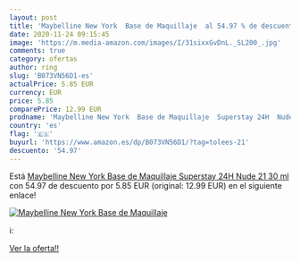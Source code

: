 ```yaml
---
layout: post
title: 'Maybelline New York  Base de Maquillaje  al 54.97 % de descuento'
date: 2020-11-24 09:15:45
image: 'https://m.media-amazon.com/images/I/31sixxGvDnL._SL200_.jpg'
comments: true
category: ofertas
author: ring
slug: 'B073VN56D1-es'
actualPrice: 5.85 EUR
currency: EUR
price: 5.85
comparePrice: 12.99 EUR
prodname: 'Maybelline New York  Base de Maquillaje  Superstay 24H  Nude  21   30 ml'
country: 'es'
flag: '🇪🇸'
buyurl: 'https://www.amazon.es/dp/B073VN56D1/?tag=tolees-21'
descuento: '54.97'
---
```


Está [Maybelline New York  Base de Maquillaje  Superstay 24H  Nude  21   30 ml](https://www.amazon.es/dp/B073VN56D1/?tag=tolees-21) con 54.97 de descuento por 5.85 EUR (original: 12.99 EUR) en el siguiente enlace!

[![Maybelline New York  Base de Maquillaje ](https://m.media-amazon.com/images/I/31sixxGvDnL._SL200_.jpg)](https://www.amazon.es/dp/B073VN56D1/?tag=tolees-21)

ℹ️:


[Ver la oferta!!](https://www.amazon.es/dp/B073VN56D1/?tag=tolees-21)
